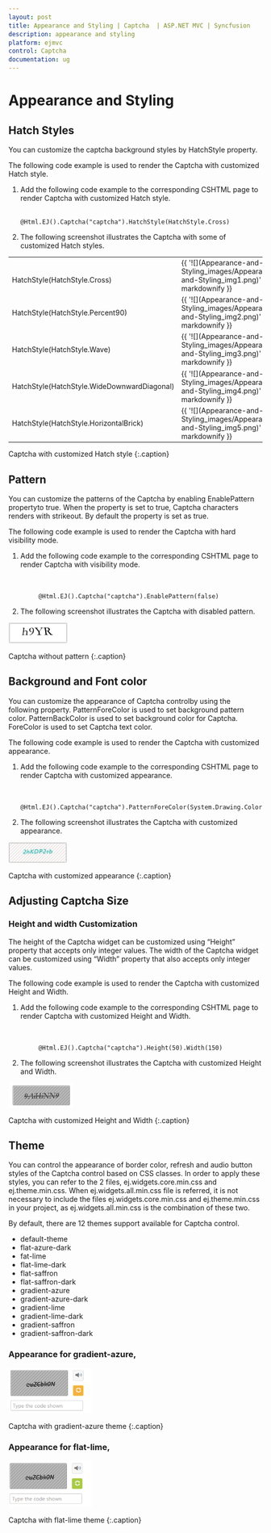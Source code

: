 ```yaml
---
layout: post
title: Appearance and Styling | Captcha  | ASP.NET MVC | Syncfusion
description: appearance and styling
platform: ejmvc
control: Captcha
documentation: ug
---
```


# Appearance and Styling

## Hatch Styles

You can customize the captcha background styles by HatchStyle property. 

The following code example is used to render the Captcha with customized Hatch style.

1. Add the following code example to the corresponding CSHTML page to render Captcha with customized Hatch style.


   ~~~ cshtml

   @Html.EJ().Captcha("captcha").HatchStyle(HatchStyle.Cross)

   ~~~
   

2. The following screenshot illustrates the Captcha with some of customized Hatch styles. 
<table>
<tr>
<td>
<br>HatchStyle(HatchStyle.Cross)</td><td>
{{ '![](Appearance-and-Styling_images/Appearance-and-Styling_img1.png)' | markdownify }}
</td></tr>
<tr>
<td>
HatchStyle(HatchStyle.Percent90)</td><td>
{{ '![](Appearance-and-Styling_images/Appearance-and-Styling_img2.png)' | markdownify }}
</td></tr>
<tr>
<td>
HatchStyle(HatchStyle.Wave)</td><td>
{{ '![](Appearance-and-Styling_images/Appearance-and-Styling_img3.png)' | markdownify }}
</td></tr>
<tr>
<td>
HatchStyle(HatchStyle.WideDownwardDiagonal)</td><td>
{{ '![](Appearance-and-Styling_images/Appearance-and-Styling_img4.png)' | markdownify }}
</td></tr>
<tr>
<td>
HatchStyle(HatchStyle.HorizontalBrick)</td><td>
{{ '![](Appearance-and-Styling_images/Appearance-and-Styling_img5.png)' | markdownify }}
</td></tr>
</table>

Captcha with customized Hatch style
{:.caption}

## Pattern

You can customize the patterns of the Captcha by enabling EnablePattern propertyto true. When the property is set to true, Captcha characters renders with strikeout. By default the property is set as true.

The following code example is used to render the Captcha with hard visibility mode.

1. Add the following code example to the corresponding CSHTML page to render Captcha with visibility mode.


   ~~~ cshtml


		@Html.EJ().Captcha("captcha").EnablePattern(false)

   ~~~
   

2. The following screenshot illustrates the Captcha with disabled pattern. 

![](Appearance-and-Styling_images/Appearance-and-Styling_img6.png)

Captcha without pattern
{:.caption}

## Background and Font color 

You can customize the appearance of Captcha controlby using the following property. PatternForeColor is used to set background pattern color. PatternBackColor is used to set background color for Captcha. ForeColor is used to set Captcha text color.

The following code example is used to render the Captcha with customized appearance.

1. Add the following code example to the corresponding CSHTML page to render Captcha with customized appearance.

   ~~~ cshtml

		@Html.EJ().Captcha("captcha").PatternForeColor(System.Drawing.Color.LightGray).PatternBackColor(System.Drawing.Color.Snow).ForeColor(System.Drawing.Color.LightSeaGreen) 

   ~~~
   

2. The following screenshot illustrates the Captcha with customized appearance. 

![](Appearance-and-Styling_images/Appearance-and-Styling_img7.png)

Captcha with customized appearance
{:.caption}

## Adjusting Captcha Size

### Height and width Customization

The height of the Captcha widget can be customized using “Height” property that accepts only integer values. The width of the Captcha widget can be customized using “Width” property that also accepts only integer values.

The following code example is used to render the Captcha with customized Height and Width.

1. Add the following code example to the corresponding CSHTML page to render Captcha with customized Height and Width.


   ~~~ cshtml


		@Html.EJ().Captcha("captcha").Height(50).Width(150)

   ~~~
   

2. The following screenshot illustrates the Captcha with customized Height and Width. 

![](Appearance-and-Styling_images/Appearance-and-Styling_img8.png)

Captcha with customized Height and Width
{:.caption}

## Theme

You can control the appearance of border color, refresh and audio button styles of the Captcha control based on CSS classes. In order to apply these styles, you can refer to the 2 files, ej.widgets.core.min.css and ej.theme.min.css. When ej.widgets.all.min.css file is referred, it is not necessary to include the files ej.widgets.core.min.css and ej.theme.min.css in your project, as ej.widgets.all.min.css is the combination of these two. 

By default, there are 12 themes support available for Captcha control.

* default-theme
* flat-azure-dark
* fat-lime
* flat-lime-dark
* flat-saffron
* flat-saffron-dark
* gradient-azure
* gradient-azure-dark
* gradient-lime
* gradient-lime-dark
* gradient-saffron
* gradient-saffron-dark

### Appearance for gradient-azure,

![](Appearance-and-Styling_images/Appearance-and-Styling_img9.png)

Captcha with gradient-azure theme
{:.caption}

### Appearance for flat-lime,

![](Appearance-and-Styling_images/Appearance-and-Styling_img10.png)

Captcha with flat-lime theme
{:.caption}
